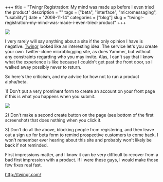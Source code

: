 +++
title = "Twingr Registration: My mind was made up before I even tried the product"
description = ""
tags = ["beta", "interface", "micromessaging", "usability"]
date = "2008-11-14"
categories = ["blog"]
slug = "twingr-registration-my-mind-was-made-i-even-tried-product"
+++



  <div class="notebook-screenshot"><a href="http://twingr.com/"><img src="http://media.konigi.com/bluga/wt491deb743c162.jpg"/></a></div><p>I very rarely will say anything about a site if the only opinion I have is negative. <a href="http://twingr.com/">Twingr</a> looked like an interesting idea. The service let's you create your own Twitter-clone microblogging site, as does Yammer, but without any constraints regarding who you may invite. Alas, I can't say that I know what the experience is like because I couldn't get past the front door, so I walked away possibly never to return.</p>
<p>So here's the criticism, and my advice for how not to run a product alpha/beta. </p>
<p>1) Don't put a very prominent form to create an account on your front page if this is what you happens when you submit.</p>
<div class="notebook-image"><img src="http://s3.amazonaws.com/konigi/notebook/twingr.jpg" /></div>
<p>2) Don't make a second create button on the page (see bottom of the first screenshot) that does nothing when you click it.</p>
<p>3) Don't do all the above, blocking people from registering, and then leave out a sign up for beta form to remind prospective customers to come back. I won't remember ever hearing about this site and probably won't likely be back if not reminded.</p>
<p>First impressions matter, and I know it can be very difficult to recover from a bad first impression with a product. If I were these guys, I would make those few fixes real fast.</p>
    
  <a href="http://twingr.com/">http://twingr.com/</a>
